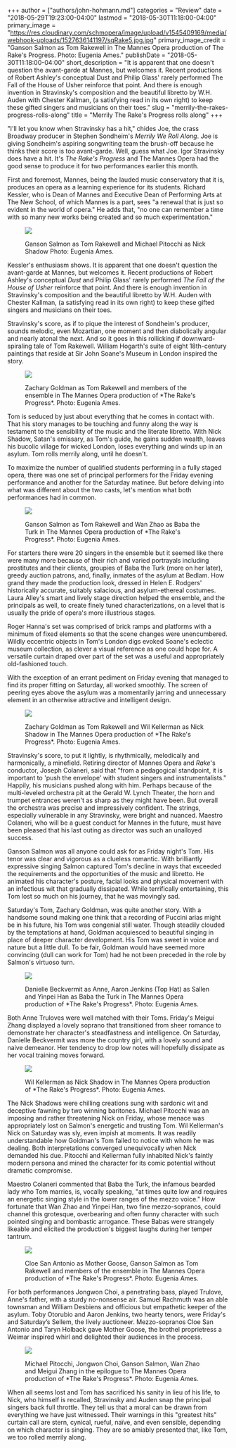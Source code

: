 +++
author = ["authors/john-hohmann.md"]
categories = "Review"
date = "2018-05-29T19:23:00-04:00"
lastmod = "2018-05-30T11:18:00-04:00"
primary_image = "https://res.cloudinary.com/schmopera/image/upload/v1545409169/media/webhook-uploads/1527636141197/sqRake5.jpg.jpg"
primary_image_credit = "Ganson Salmon as Tom Rakewell in The Mannes Opera production of The Rake's Progress. Photo: Eugenia Ames."
publishDate = "2018-05-30T11:18:00-04:00"
short_description = "It is apparent that one doesn&#039;t question the avant-garde at Mannes, but welcomes it. Recent productions of Robert Ashley&#039;s conceptual Dust and Philip Glass&#039; rarely performed The Fall of the House of Usher reinforce that point. And there is enough invention in Stravinsky&#039;s composition and the beautiful libretto by W.H. Auden with Chester Kallman, (a satisfying read in its own right) to keep these gifted singers and musicians on their toes."
slug = "merrily-the-rakes-progress-rolls-along"
title = "Merrily The Rake&#039;s Progress rolls along"
+++

"I'll let you know when Stravinsky has a hit," chides Joe, the crass Broadway producer in Stephen Sondheim's *Merrily We Roll Along*. Joe is giving Sondheim's aspiring songwriting team the brush-off because he thinks their score is too avant-garde. Well, guess what Joe. Igor Stravinsky does have a hit. It's *The Rake's Progress* and The Mannes Opera had the good sense to produce it for two performances earlier this month.

First and foremost, Mannes, being the lauded music conservatory that it is, produces an opera as a learning experience for its students. Richard Kessler, who is Dean of Mannes and Executive Dean of Performing Arts at The New School, of which Mannes is a part, sees "a renewal that is just so evident in the world of opera." He adds that, "no one can remember a time with so many new works being created and so much experimentation."

<figure data-type="image">

![](https://res.cloudinary.com/schmopera/image/upload/v1545409169/media/webhook-uploads/1527635769422/Rake1.jpg.jpg)
<figcaption>Ganson Salmon as Tom Rakewell and Michael Pitocchi as Nick Shadow Photo: Eugenia Ames.</figcaption>
</figure>

Kessler's enthusiasm shows. It is apparent that one doesn't question the avant-garde at Mannes, but welcomes it. Recent productions of Robert Ashley's conceptual *Dust* and Philip Glass' rarely performed *The Fall of the House of Usher* reinforce that point. And there is enough invention in Stravinsky's composition and the beautiful libretto by W.H. Auden with Chester Kallman, (a satisfying read in its own right) to keep these gifted singers and musicians on their toes.

Stravinsky's score, as if to pique the interest of Sondheim's producer, sounds melodic, even Mozartian, one moment and then diabolically angular and nearly atonal the next. And so it goes in this rollicking if downward-spiraling tale of Tom Rakewell. William Hogarth's suite of eight 18th-century paintings that reside at Sir John Soane's Museum in London inspired the story. 

<figure data-type="image">

![](https://res.cloudinary.com/schmopera/image/upload/v1545409169/media/webhook-uploads/1527635803609/Rake7.jpg.jpg)
<figcaption>Zachary Goldman as Tom Rakewell and members of the ensemble in The Mannes Opera production of *The Rake's Progress*. Photo: Eugenia Ames.</figcaption>
</figure>

Tom is seduced by just about everything that he comes in contact with. That his story manages to be touching and funny along the way is testament to the sensibility of the music and the literate libretto. With Nick Shadow, Satan's emissary, as Tom's guide, he gains sudden wealth, leaves his bucolic village for wicked London, loses everything and winds up in an asylum. Tom rolls merrily along, until he doesn't.

To maximize the number of qualified students performing in a fully staged opera, there was one set of principal performers for the Friday evening performance and another for the Saturday matinee. But before delving into what was different about the two casts, let's mention what both performances had in common.

<figure data-type="image">

![](https://res.cloudinary.com/schmopera/image/upload/v1545409169/media/webhook-uploads/1527635782608/Rake3.jpg.jpg)
<figcaption>Ganson Salmon as Tom Rakewell and Wan Zhao as Baba the Turk in The Mannes Opera production of *The Rake's Progress*. Photo: Eugenia Ames.</figcaption>
</figure>

For starters there were 20 singers in the ensemble but it seemed like there were many more because of their rich and varied portrayals including prostitutes and their clients, groupies of Baba the Turk (more on her later), greedy auction patrons, and, finally, inmates of the asylum at Bedlam. How grand they made the production look, dressed in Helen E. Rodgers' historically accurate, suitably salacious, and asylum-ethereal costumes. Laura Alley's smart and lively stage direction helped the ensemble, and the principals as well, to create finely tuned characterizations, on a level that is usually the pride of opera's more illustrious stages.

Roger Hanna's set was comprised of brick ramps and platforms with a minimum of fixed elements so that the scene changes were unencumbered. Wildly eccentric objects in Tom's London digs evoked Soane's eclectic museum collection, as clever a visual reference as one could hope for. A versatile curtain draped over part of the set was a useful and appropriately old-fashioned touch.

With the exception of an errant pediment on Friday evening that managed to find its proper fitting on Saturday, all worked smoothly. The screen of peering eyes above the asylum was a momentarily jarring and unnecessary element in an otherwise attractive and intelligent design.

<figure data-type="image">

![](https://res.cloudinary.com/schmopera/image/upload/v1545409169/media/webhook-uploads/1527635818656/Rake9.jpg.jpg)
<figcaption>Zachary Goldman as Tom Rakewell and Wil Kellerman as Nick Shadow in The Mannes Opera production of *The Rake's Progress*. Photo: Eugenia Ames.</figcaption>
</figure>

Stravinsky's score, to put it lightly, is rhythmically, melodically and harmonically, a minefield. Retiring director of Mannes Opera and *Rake*'s conductor, Joseph Colaneri, said that "from a pedagogical standpoint, it is important to 'push the envelope' with student singers and instrumentalists." Happily, his musicians pushed along with him. Perhaps because of the multi-leveled orchestra pit at the Gerald W. Lynch Theater, the horn and trumpet entrances weren't as sharp as they might have been. But overall the orchestra was precise and impressively confident. The strings, especially vulnerable in any Stravinsky, were bright and nuanced. Maestro Colaneri, who will be a guest conduct for Mannes in the future, must have been pleased that his last outing as director was such an unalloyed success.

Ganson Salmon was all anyone could ask for as Friday night's Tom. His tenor was clear and vigorous as a clueless romantic. With brilliantly expressive singing Salmon captured Tom's decline in ways that exceeded the requirements and the opportunities of the music and libretto. He animated his character's posture, facial looks and physical movement with an infectious wit that gradually dissipated. While terrifically entertaining, this Tom lost so much on his journey, that he was movingly sad.

Saturday's Tom, Zachary Goldman, was quite another story. With a handsome sound making one think that a recording of Puccini arias might be in his future, his Tom was congenial still water. Though steadily clouded by the temptations at hand, Goldman acquiesced to beautiful singing in place of deeper character development. His Tom was sweet in voice and nature but a little dull. To be fair, Goldman would have seemed more convincing (dull can work for Tom) had he not been preceded in the role by Salmon's virtuoso turn.

<figure data-type="image">

![](https://res.cloudinary.com/schmopera/image/upload/v1545409169/media/webhook-uploads/1527635797084/Rake6.jpg.jpg)
<figcaption>Danielle Beckvermit as Anne, Aaron Jenkins (Top Hat) as Sallen and Yinpei Han as Baba the Turk in The Mannes Opera production of *The Rake's Progress*. Photo: Eugenia Ames.</figcaption>
</figure>

Both Anne Truloves were well matched with their Toms. Friday's Meigui Zhang displayed a lovely soprano that transitioned from sheer romance to demonstrate her character's steadfastness and intelligence. On Saturday, Danielle Beckvermit was more the country girl, with a lovely sound and naive demeanor. Her tendency to drop low notes will hopefully dissipate as her vocal training moves forward.

<figure data-type="image">

![](https://res.cloudinary.com/schmopera/image/upload/v1545409169/media/webhook-uploads/1527635810377/Rake8.jpg.jpg)
<figcaption>Wil Kellerman as Nick Shadow in The Mannes Opera production of *The Rake's Progress*. Photo: Eugenia Ames.</figcaption>
</figure>

The Nick Shadows were chilling creations sung with sardonic wit and deceptive fawning by two winning baritones. Michael Pitocchi was an imposing and rather threatening Nick on Friday, whose menace was appropriately lost on Salmon's energetic and trusting Tom. Wil Kellerman's Nick on Saturday was sly, even impish at moments. It was readily understandable how Goldman's Tom failed to notice with whom he was dealing. Both interpretations converged unequivocally when Nick demanded his due. Pitocchi and Kellerman fully inhabited Nick's faintly modern persona and mined the character for its comic potential without dramatic compromise.

Maestro Colaneri commented that Baba the Turk, the infamous bearded lady who Tom marries, is, vocally speaking, "at times quite low and requires an energetic singing style in the lower ranges of the mezzo voice." How fortunate that Wan Zhao and Yinpei Han, two fine mezzo-sopranos, could channel this grotesque, overbearing and often funny character with such pointed singing and bombastic arrogance. These Babas were strangely likeable and elicited the production's biggest laughs during her temper tantrum.

<figure data-type="image">

![](https://res.cloudinary.com/schmopera/image/upload/v1545409169/media/webhook-uploads/1527635776124/Rake2.jpg.jpg)
<figcaption>Cloe San Antonio as Mother Goose, Ganson Salmon as Tom Rakewell and members of the ensemble in The Mannes Opera production of *The Rake's Progress*. Photo: Eugenia Ames.</figcaption>
</figure>

For both performances Jongwon Choi, a penetrating bass, played Trulove, Anne's father, with a sturdy no-nonsense air. Samuel Rachmuth was an able townsman and William Desbiens and officious but empathetic keeper of the asylum. Toby Otorubio and Aaron Jenkins, two hearty tenors, were Friday's and Saturday’s Sellem, the lively auctioneer. Mezzo-sopranos Cloe San Antonio and Taryn Holback gave Mother Goose, the brothel proprietress a Weimar inspired whirl and delighted their audiences in the process.

<figure data-type="image">

![](https://res.cloudinary.com/schmopera/image/upload/v1545409169/media/webhook-uploads/1527635789310/Rake4.jpg.jpg)
<figcaption>Michael Pitocchi, Jongwon Choi, Ganson Salmon, Wan Zhao and Meigui Zhang in the epilogue to The Mannes Opera production of *The Rake's Progress*. Photo: Eugenia Ames.</figcaption>
</figure>

When all seems lost and Tom has sacrificed his sanity in lieu of his life, to Nick, who himself is recalled, Stravinsky and Auden snap the principal singers back full throttle. They tell us that a moral can be drawn from everything we have just witnessed. Their warnings in this "greatest hits" curtain call are stern, cynical, rueful, naïve, and even sensible, depending on which character is singing. They are so amiably presented that, like Tom, we too rolled merrily along.
